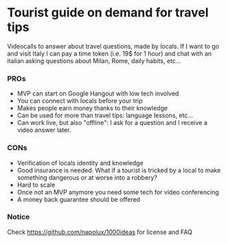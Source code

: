 # Tourist guide on demand for travel tips

Videocalls to answer about travel questions, made by locals. If I want to go and visit Italy I can pay a time token (i.e. 19$ for 1 hour) and chat with an italian asking questions about Milan, Rome, daily habits, etc...

### PROs

* MVP can start on Google Hangout with low tech involved
* You can connect with locals before your trip
* Makes people earn money thanks to their knowledge
* Can be used for more than travel tips: language lessons, etc...
* Can work live, but also "offline": I ask for a question and I receive a video answer later.

### CONs

* Verification of locals identity and knowledge
* Good insurance is needed. What if a tourist is tricked by a local to make something dangerous or at worse into a robbery?
* Hard to scale
* Once not an MVP anymore you need some tech for video conferencing
* A money back guarantee should be offered

### Notice

Check https://github.com/napolux/1000ideas for license and FAQ
